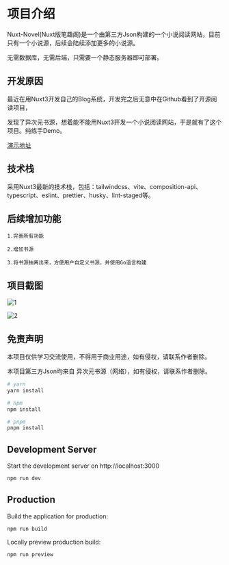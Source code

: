 # 项目介绍

Nuxt-Novel(Nuxt版笔趣阁)是一个由第三方Json构建的一个小说阅读网站，目前只有一个小说源，后续会陆续添加更多的小说源。

无需数据库，无需后端，只需要一个静态服务器即可部署。

## 开发原因

最近在用Nuxt3开发自己的Blog系统，开发完之后无意中在Github看到了开源阅读项目，

发现了异次元书源，想着能不能用Nuxt3开发一个小说阅读网站，于是就有了这个项目。纯练手Demo。

[演示地址](http://xs.xukangr.com/)

## 技术栈

采用Nuxt3最新的技术栈，包括：tailwindcss、vite、composition-api、typescript、eslint、prettier、husky、lint-staged等。

## 后续增加功能

    1.完善所有功能

    2.增加书源

    3.将书源抽离出来，方便用户自定义书源，并使用Go语言构建

## 项目截图

![1](https://img.smalljp.com/i/2023/02/08/psevpw.webp)

![2](https://img.smalljp.com/i/2023/02/08/pseyj6.webp)


## 免责声明

本项目仅供学习交流使用，不得用于商业用途，如有侵权，请联系作者删除。

本项目第三方Json均来自 异次元书源（网络），如有侵权，请联系作者删除。

```bash
# yarn
yarn install

# npm
npm install

# pnpm
pnpm install
```

## Development Server

Start the development server on http://localhost:3000

```bash
npm run dev
```

## Production

Build the application for production:

```bash
npm run build
```

Locally preview production build:

```bash
npm run preview
```
